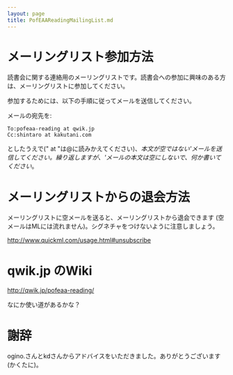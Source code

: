 ```yaml
---
layout: page
title: PofEAAReadingMailingList.md
---
```



# メーリングリスト参加方法
読書会に関する連絡用のメーリングリストです。読書会への参加に興味のある方は、メーリングリストに参加してください。

参加するためには、以下の手順に従ってメールを送信してください。

メールの宛先を:

    To:pofeaa-reading at qwik.jp
    Cc:shintaro at kakutani.com

としたうえで(" at "は@に読みかえてください)、**本文が空ではない*'メールを送信してください。繰り返しますが、'*メールの本文は空にしないで、何か書いてください**。

# メーリングリストからの退会方法
メーリングリストに空メールを送ると、メーリングリストから退会できます (空メールはMLには流れません)。シグネチャをつけないように注意しましょう。

http://www.quickml.com/usage.html#unsubscribe

# qwik.jp のWiki

http://qwik.jp/pofeaa-reading/

なにか使い道があるかな？

# 謝辞
ogino.さんとkdさんからアドバイスをいただきました。ありがとうございます(かくたに)。
